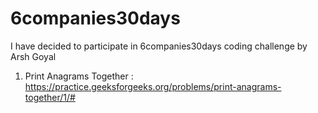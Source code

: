 # 6companies30days
I have decided to participate in 6companies30days coding challenge by Arsh Goyal

1. Print Anagrams Together : https://practice.geeksforgeeks.org/problems/print-anagrams-together/1/#
